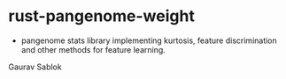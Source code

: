 # rust-pangenome-weight
 
 - pangenome stats library implementing kurtosis, feature discrimination and other methods for feature learning. 
 
 Gaurav Sablok
